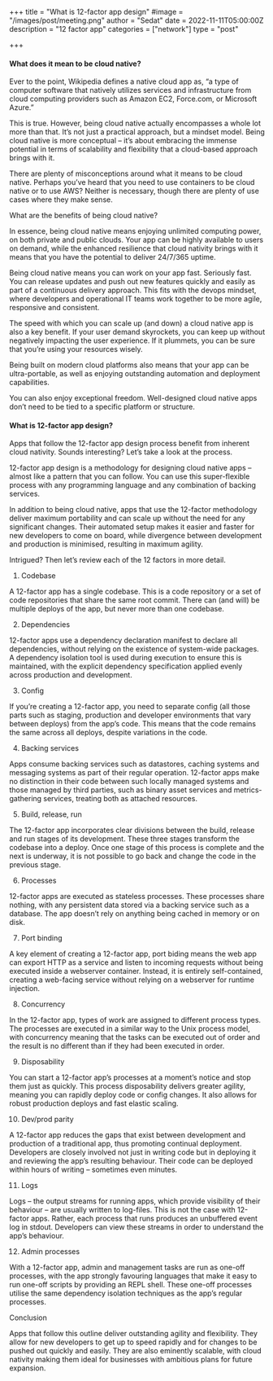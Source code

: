 +++
title = "What is 12-factor app design"
#image = "/images/post/meeting.png"
author = "Sedat"
date = 2022-11-11T05:00:00Z
description = "12 factor app"
categories = ["network"]
type = "post"

+++
#### What does it mean to be cloud native?

 Ever to the point, Wikipedia defines a native cloud app as, “a type of computer software that natively utilizes services and infrastructure from cloud computing providers such as Amazon EC2, Force.com, or Microsoft Azure.”

This is true. However, being cloud native actually encompasses a whole lot more than that. It’s not just a practical approach, but a mindset model. Being cloud native is more conceptual – it’s about embracing the immense potential in terms of scalability and flexibility that a cloud-based approach brings with it.

There are plenty of misconceptions around what it means to be cloud native. Perhaps you’ve heard that you need to use containers to be cloud native or to use AWS? Neither is necessary, though there are plenty of use cases where they make sense.

What are the benefits of being cloud native?

In essence, being cloud native means enjoying unlimited computing power, on both private and public clouds. Your app can be highly available to users on demand, while the enhanced resilience that cloud nativity brings with it means that you have the potential to deliver 24/7/365 uptime. 

Being cloud native means you can work on your app fast. Seriously fast. You can release updates and push out new features quickly and easily as part of a continuous delivery approach. This fits with the devops mindset, where developers and operational IT teams work together to be more agile, responsive and consistent.

The speed with which you can scale up (and down) a cloud native app is also a key benefit. If your user demand skyrockets, you can keep up without negatively impacting the user experience. If it plummets, you can be sure that you’re using your resources wisely. 

Being built on modern cloud platforms also means that your app can be ultra-portable, as well as enjoying outstanding automation and deployment capabilities. 

You can also enjoy exceptional freedom. Well-designed cloud native apps don’t need to be tied to a specific platform or structure. 

#### What is 12-factor app design?

Apps that follow the 12-factor app design process benefit from inherent cloud nativity. Sounds interesting? Let’s take a look at the process.

12-factor app design is a methodology for designing cloud native apps – almost like a pattern that you can follow. You can use this super-flexible process with any programming language and any combination of backing services. 

In addition to being cloud native, apps that use the 12-factor methodology deliver maximum portability and can scale up without the need for any significant changes. Their automated setup makes it easier and faster for new developers to come on board, while divergence between development and production is minimised, resulting in maximum agility.

Intrigued? Then let’s review each of the 12 factors in more detail.

1. Codebase

A 12-factor app has a single codebase. This is a code repository or a set of code repositories that share the same root commit. There can (and will) be multiple deploys of the app, but never more than one codebase.

2. Dependencies

12-factor apps use a dependency declaration manifest to declare all dependencies, without relying on the existence of system-wide packages. A dependency isolation tool is used during execution to ensure this is maintained, with the explicit dependency specification applied evenly across production and development.

3. Config

If you’re creating a 12-factor app, you need to separate config (all those parts such as staging, production and developer environments that vary between deploys) from the app’s code. This means that the code remains the same across all deploys, despite variations in the code.

4. Backing services

 Apps consume backing services such as datastores, caching systems and messaging systems as part of their regular operation. 12-factor apps make no distinction in their code between such locally managed systems and those managed by third parties, such as binary asset services and metrics-gathering services, treating both as attached resources.

5. Build, release, run

 The 12-factor app incorporates clear divisions between the build, release and run stages of its development. These three stages transform the codebase into a deploy. Once one stage of this process is complete and the next is underway, it is not possible to go back and change the code in the previous stage.

6. Processes

12-factor apps are executed as stateless processes. These processes share nothing, with any persistent data stored via a backing service such as a database. The app doesn’t rely on anything being cached in memory or on disk.

7. Port binding

 A key element of creating a 12-factor app, port biding means the web app can export HTTP as a service and listen to incoming requests without being executed inside a webserver container. Instead, it is entirely self-contained, creating a web-facing service without relying on a webserver for runtime injection. 

8. Concurrency

In the 12-factor app, types of work are assigned to different process types. The processes are executed in a similar way to the Unix process model, with concurrency meaning that the tasks can be executed out of order and the result is no different than if they had been executed in order.

9. Disposability

 You can start a 12-factor app’s processes at a moment’s notice and stop them just as quickly. This process disposability delivers greater agility, meaning you can rapidly deploy code or config changes. It also allows for robust production deploys and fast elastic scaling.

10. Dev/prod parity

 A 12-factor app reduces the gaps that exist between development and production of a traditional app, thus promoting continual deployment. Developers are closely involved not just in writing code but in deploying it and reviewing the app’s resulting behaviour. Their code can be deployed within hours of writing – sometimes even minutes.

11. Logs

 Logs – the output streams for running apps, which provide visibility of their behaviour – are usually written to log-files. This is not the case with 12-factor apps. Rather, each process that runs produces an unbuffered event log in stdout. Developers can view these streams in order to understand the app’s behaviour.

12. Admin processes

With a 12-factor app, admin and management tasks are run as one-off processes, with the app strongly favouring languages that make it easy to run one-off scripts by providing an REPL shell. These one-off processes utilise the same dependency isolation techniques as the app’s regular processes.

Conclusion

Apps that follow this outline deliver outstanding agility and flexibility. They allow for new developers to get up to speed rapidly and for changes to be pushed out quickly and easily. They are also eminently scalable, with cloud nativity making them ideal for businesses with ambitious plans for future expansion. 
